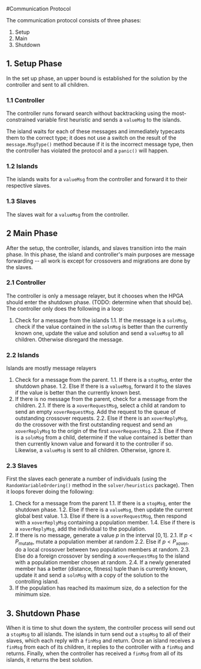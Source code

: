 #Communication Protocol

The communication protocol consists of three phases:
 
 1. Setup
 2. Main
 3. Shutdown

## 1. Setup Phase

In the set up phase, an upper bound is established for the solution by the controller and sent to all children.

### 1.1 Controller
The controller runs forward search without backtracking using the most-constrained variable first heuristic and sends a `valueMsg` to the islands.
    
The island waits for each of these messages and immediately typecasts them to the correct type; it does not use a switch on the result of the `message.MsgType()` method because if it is the incorrect message type, then the controller has violated the protocol and a `panic()` will happen.

### 1.2 Islands
The islands waits for a `valueMsg` from the controller and forward it to their respective slaves.

### 1.3 Slaves
The slaves wait for a `valueMsg` from the controller.

## 2 Main Phase
After the setup, the controller, islands, and slaves transition into the main phase. In this phase, the island and controller's main purposes are message forwarding -- all work is except for crossovers and migrations are done by the slaves.

### 2.1 Controller
The controller is only a message relayer, but it chooses when the HPGA should enter the shutdown phase. (TODO: determine when that should be). The controller only does the following in a loop:

 1. Check for a message from the islands
  1.1. If the message is a `solnMsg`, check if the value contained in the `solnMsg` is better than the currently known one, update the value and solution and send a `valueMsg` to all children. Otherwise disregard the message.



### 2.2 Islands
Islands are mostly message relayers

 1. Check for a message from the parent.
  1.1. If there is a `stopMsg`, enter the shutdown phase.
  1.2. Else If there is a `valueMsg`, forward it to the slaves if the value is better than the currently known best.
 2. If there is no message from the parent, check for a message from the children.
  2.1. If there is a `xoverRequestMsg`, select a child at random to send an empty `xoverRequestMsg`. Add the request to the queue of outstanding crossover requests.
  2.2. Else if there is an `xoverReplyMsg`, do the crossover with the first outstanding request and send an `xoverReplyMsg` to the origin of the first `xoverRequestMsg`.
  2.3. Else if there is a `solnMsg` from a child, determine if the value contained is better than then currently known value and forward it to the controller if so. Likewise, a `valueMsg` is sent to all children. Otherwise, ignore it.

### 2.3 Slaves
First the slaves each generate a number of individuals (using the `RandomVariableOrdering()` method in the `solver/heuristics` package). Then it loops forever doing the following:

 1. Check for a message from the parent
  1.1. If there is a `stopMsg`, enter the shutdown phase.
  1.2. Else if there is a `valueMsg`, then update the current global best value.
  1.3. Else if there is a `xoverRequestMsg`, then respond with a `xoverReplyMsg` containing a population member.
  1.4. Else if there is a `xoverReplyMsg`, add the individual to the population.
 2. If there is no message, generate a value $p$ in the interval $[0, 1]$.
  2.1. If $p < P_\mathrm{mutate}$, mutate a population member at random
  2.2. Else if $p < P_\mathrm{xover}$, do a local crossover between two population members at random.
  2.3. Else do a foreign crossover by sending a `xoverRequestMsg` to the island with a population member chosen at random.
  2.4. If a newly generated member has a better (distance, fitness) tuple than is currently known, update it and send a `solnMsg` with a copy of the solution to the controlling island.
 4. If the population has reached its maximum size, do a selection for the minimum size.


## 3. Shutdown Phase
When it is time to shut down the system, the controller process will send out a `stopMsg` to all islands. The islands in turn send out a `stopMsg` to all of their slaves, which each reply with a `finMsg` and return. Once an island receives a `finMsg` from each of its children, it replies to the controller with a `finMsg` and returns. Finally, when the controller has received a `finMsg` from all of its islands, it returns the best solution.


